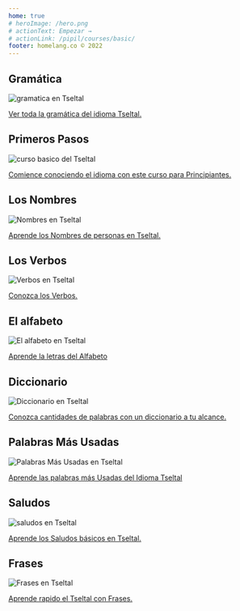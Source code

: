 ```yaml
---
home: true
# heroImage: /hero.png
# actionText: Empezar →
# actionLink: /pipil/courses/basic/
footer: homelang.co © 2022  
---
```


<div class="features">
  <div class="feature">
    <h2>Gramática </h2>
    <img src="/home/grammar.jpg" alt="gramatica en Tseltal">
    <p><a href="/mx/tseltal/grammar/guide/">Ver toda la gramática del idioma Tseltal.</a></p>
  </div>
  <div class="feature">
    <h2>Primeros Pasos</h2>
    <img src="/home/courses.jpg" alt="curso basico del Tseltal">
    <p><a href="/mx/tseltal/courses/basic/">Comience conociendo el idioma con este curso para Principiantes.</a></p>
  </div>
  <div class="feature">
    <h2>Los Nombres</h2>
    <img src="/home/people.jpg" alt="Nombres en Tseltal">
    <p><a href="/mx/tseltal/vocabulary/people/">Aprende los Nombres de personas en Tseltal.</a></p>
  </div>
   <div class="feature">
    <h2>Los Verbos </h2>
    <img src="/home/verbs.png" alt="Verbos en Tseltal">
    <p><a href="/mx/tseltal/grammar/verbs/">Conozca los Verbos.</a></p>
  </div>
  <div class="feature">
    <h2>El alfabeto</h2>
    <img src="/home/alphabet.jpg" alt="El alfabeto en Tseltal">
    <p><a href="/mx/tseltal/grammar/alphabet/">Aprende la letras del Alfabeto</a></p>
  </div>
     <div class="feature">
    <h2>Diccionario</h2>
    <img src="/home/dictionary.jpg" alt="Diccionario en Tseltal">
    <p><a href="/mx/tseltal/dictionary/">Conozca cantidades de palabras con un diccionario a tu alcance.</a></p>
  </div>
  <div class="feature">
    <h2>Palabras Más Usadas</h2>
    <img src="/home/more_used.jpg" alt="Palabras Más Usadas en Tseltal">
    <p><a href="/mx/tseltal/vocabulary/more_used/">Aprende las palabras más Usadas del Idioma Tseltal</a></p>
  </div>
    <div class="feature">
    <h2>Saludos</h2>
    <img src="/home/greetings.jpg" alt="saludos en Tseltal">
    <p><a href="/mx/tseltal/vocabulary/greetings/">Aprende los Saludos básicos en Tseltal.</a></p>
  </div>
   <div class="feature">
    <h2>Frases</h2>
    <img src="/home/phrases.jpg" alt="Frases en Tseltal">
    <p><a href="/mx/tseltal/vocabulary/phrases/">Aprende rapido el Tseltal con Frases.</a></p>
  </div>
</div>

<!-- <counter/> -->